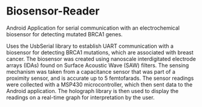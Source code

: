 # Biosensor-Reader
Android Application for serial communication with an electrochemical biosensor for detecting mutated BRCA1 genes.

Uses the UsbSerial library to establish UART communication with a biosensor for detecting BRCA1 mutations, which are associated with breast cancer.
The biosensor was created using nanoscale interdigitated electrode arrays (IDAs) found on Surface Acoustic Wave (SAW) filters.
The sensing mechanism was taken from a capacitance sensor that was part of a proximity sensor, and is accurate up to 5 femtofarads.
The sensor readings were collected with a MSP430 microcontroller, which then sent data to the Android application. The holograph library is then used to display the readings on a real-time graph for interpretation by the user.
